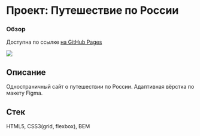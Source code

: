 # Проект: Путешествие по России

### Обзор

Доступна по ссылке [на GitHub Pages](https://stella-de-mario.github.io/russian-travel/index.html)


![](./images/preview.jpg)


## Описание

Одностраничный сайт о путешествии по России. Адаптивная вёрстка по макету Figma.


## Стек

HTML5, CSS3(grid, flexbox), BEM
